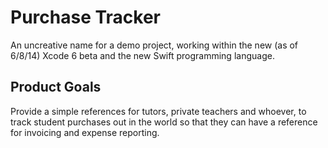 # Purchase Tracker

An uncreative name for a demo project, working within the new (as of 6/8/14) Xcode 6 beta and the new Swift programming language.

## Product Goals

Provide a simple references for tutors, private teachers and whoever, to track student purchases out in the world so that they can have a reference for invoicing and expense reporting. 
